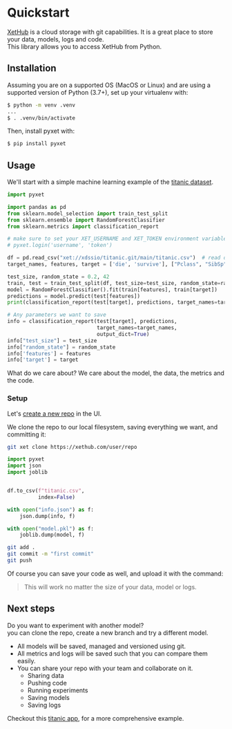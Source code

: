 # Quickstart

[XetHub](https://xethub.com/) is a cloud storage with git capabilities. It is a great place to store your data, models,
logs and code.    
This library allows you to access XetHub from Python.

## Installation

Assuming you are on a supported OS (MacOS or Linux) and are using a supported version of Python (3.7+), set up your virtualenv with:

```sh
$ python -m venv .venv
...
$ . .venv/bin/activate
```

Then, install pyxet with:

```sh
$ pip install pyxet
```

## Usage

We'll start with a simple machine learning example of the [titanic dataset](https://www.kaggle.com/c/titanic).

```python
import pyxet

import pandas as pd
from sklearn.model_selection import train_test_split
from sklearn.ensemble import RandomForestClassifier
from sklearn.metrics import classification_report

# make sure to set your XET_USERNAME and XET_TOKEN environment variables, or run:
# pyxet.login('username', 'token')

df = pd.read_csv("xet://xdssio/titanic.git/main/titanic.csv")  # read data from XetHub
target_names, features, target = ['die', 'survive'], ["Pclass", "SibSp", "Parch"], "Survived"

test_size, random_state = 0.2, 42
train, test = train_test_split(df, test_size=test_size, random_state=random_state)
model = RandomForestClassifier().fit(train[features], train[target])
predictions = model.predict(test[features])
print(classification_report(test[target], predictions, target_names=target_names))

# Any parameters we want to save
info = classification_report(test[target], predictions,
                             target_names=target_names,
                             output_dict=True)
info["test_size"] = test_size
info["random_state"] = random_state
info['features'] = features
info['target'] = target
```

What do we care about? We care about the model, the data, the metrics and the code.

### Setup

Let's [create a new repo](https://xethub.com/xet/create) in the UI.

We clone the repo to our local filesystem, saving everything we want, and committing it:

```bash
git xet clone https://xethub.com/user/repo
```

```python
import pyxet
import json
import joblib


df.to_csv(f"titanic.csv",
          index=False)

with open("info.json") as f:
    json.dump(info, f)

with open("model.pkl") as f:
    joblib.dump(model, f)
```
```bash
git add .
git commit -m "first commit"
git push
```

Of course you can save your code as well, and upload it with the command:
> This will work no matter the size of your data, model or logs.

## Next steps

Do you want to experiment with another model?   
you can clone the repo, create a new branch and try a different model.

* All models will be saved, managed and versioned using git.
* All metrics and logs will be saved such that you can compare them easily.
* You can share your repo with your team and collaborate on it.
    * Sharing data
    * Pushing code
    * Running experiments
    * Saving models
    * Saving logs

Checkout this [titanic app](https://xethub.com/xdssio/titanic-server-example), for a more comprehensive example.



